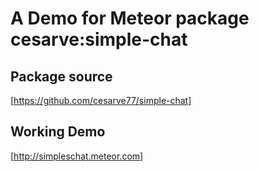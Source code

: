 # A Demo for Meteor package cesarve:simple-chat

## Package source
[https://github.com/cesarve77/simple-chat]

## Working Demo
 
[http://simpleschat.meteor.com] 

